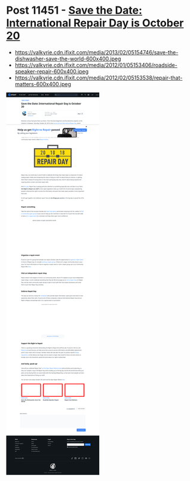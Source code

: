 # Post 11451 - [Save the Date: International Repair Day is October 20](https://www.ifixit.com/News/11451/save-the-date-international-repair-day-is-october-20)

- https://valkyrie.cdn.ifixit.com/media/2013/02/05154746/save-the-dishwasher-save-the-world-600x400.jpeg
- https://valkyrie.cdn.ifixit.com/media/2012/01/05153406/roadside-speaker-repair-600x400.jpeg
- https://valkyrie.cdn.ifixit.com/media/2012/02/05153538/repair-that-matters-600x400.jpeg

![screencap](screenshots/ef3a99a4-2302-4882-af54-f51ff271f486.png)
